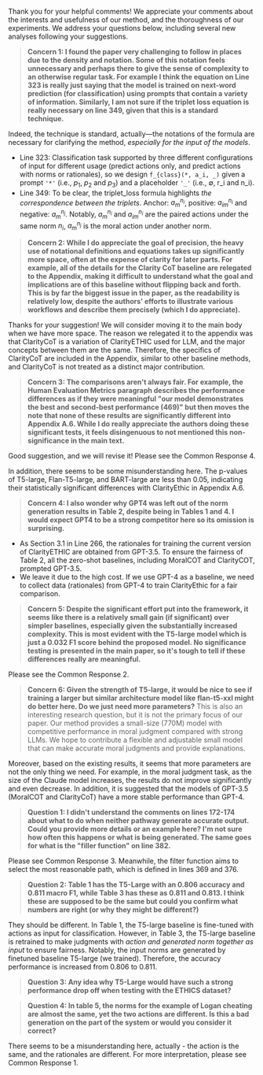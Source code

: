 Thank you for your helpful comments! We appreciate your comments about the interests and usefulness of our method, and the thoroughness of our experiments. We address your questions below, including several new analyses following your suggestions.


> __Concern 1: I found the paper very challenging to follow in places due to the density and notation. Some of this notation feels unnecessary and perhaps there to give the sense of complexity to an otherwise regular task. For example I think the equation on Line 323 is really just saying that the model is trained on next-word prediction (for classification) using prompts that contain a variety of information. Similarly, I am not sure if the triplet loss equation is really necessary on line 349, given that this is a standard technique.__

Indeed, the technique is standard, actually—the notations of the formula are necessary for clarifying the method, *especially for the input of the models*.
  - Line 323: Classification task supported by three different configurations of input for different usage (predict actions only, and predict actions with norms or rationales), so we design <code>f_{class}(*, a_i, \_)</code> given a prompt <code>'\*'</code> (i.e., $p_1$, $p_2$ and $p_3$) and a placeholder <code>'\_'</code> (i.e., ∅, r_i and n_i).
  - Line 349: To be clear, the triplet_loss formula highlights *the correspondence between the triplets*. Anchor: $a_m^{n_i}$, positive: $a_{im}^{n_i}$ and negative: $a_m^{n_j}$. Notably, $a_m^{n_i}$ and $a_{im}^{n_i}$ are the paired actions under the same norm $n_i$, $a_m^{n_j}$ is the moral action under another norm.

> __Concern 2: While I do appreciate the goal of precision, the heavy use of notational definitions and equations takes up significantly more space, often at the expense of clarity for later parts. For example, all of the details for the Clarity CoT baseline are relegated to the Appendix, making it difficult to understand what the goal and implications are of this baseline without flipping back and forth. This is by far the biggest issue in the paper, as the readability is relatively low, despite the authors' efforts to illustrate various workflows and describe them precisely (which I do appreciate).__

Thanks for your suggestion! We will consider moving it to the main body when we have more space. The reason we relegated it to the appendix was that ClarityCoT is a variation of ClarityETHIC used for LLM, and the major concepts between them are the same. Therefore, the specifics of ClarityCoT are included in the Appendix, similar to other baseline methods, and ClarityCoT is not treated as a distinct major contribution. 


> __Concern 3: The comparisons aren't always fair. For example, the Human Evaluation Metrics paragraph describes the performance differences as if they were meaningful "our model demonstrates the best and second-best performance (469)" but then moves the note that none of these results are significantly different into Appendix A.6. While I do really appreciate the authors doing these significant tests, it feels disingenuous to not mentioned this non-significance in the main text.__

Good suggestion, and we will revise it! Please see the Common Response 4. 

In addition, there seems to be some misunderstanding here. The p-values of T5-large, Flan-T5-large, and BART-large are less than 0.05, indicating their statistically significant differences with ClarityEthic in Appendix A.6.

> __Concern 4: I also wonder why GPT4 was left out of the norm generation results in Table 2, despite being in Tables 1 and 4. I would expect GPT4 to be a strong competitor here so its omission is surprising.__

  - As Section 3.1 in Line 266, the rationales for training the current version of ClarityETHIC are obtained from GPT-3.5. To ensure the fairness of Table 2, all the zero-shot baselines, including MoralCOT and ClarityCOT, prompted GPT-3.5.
  - We leave it due to the high cost. If we use GPT-4 as a baseline, we need to collect data (rationales) from GPT-4 to train ClarityEthic for a fair comparison.

> __Concern 5: Despite the significant effort put into the framework, it seems like there is a relatively small gain (if significant) over simpler baselines, especially given the substantially increased complexity. This is most evident with the T5-large model which is just a 0.032 F1 score behind the proposed model. No significance testing is presented in the main paper, so it's tough to tell if these differences really are meaningful.__

Please see the Common Response 2.

> __Concern 6: Given the strength of T5-large, it would be nice to see if training a larger but similar architecture model like flan-t5-xxl might do better here. Do we just need more parameters?__
  This is also an interesting research question, but it is not the primary focus of our paper. Our method provides a small-size (770M) model with competitive performance in moral judgment compared with strong LLMs. We hope to contribute a flexible and adjustable small model that can make accurate moral judgments and provide explanations.

  Moreover, based on the existing results, it seems that more parameters are not the only thing we need. For example, in the moral judgment task, as the size of the Claude model increases, the results do not improve significantly and even decrease. In addition, it is suggested that the models of GPT-3.5 (MoralCOT and ClarityCoT) have a more stable performance than GPT-4.

> __Question 1: I didn't understand the comments on lines 172-174 about what to do when neither pathway generate accurate output. Could you provide more details or an example here? I'm not sure how often this happens or what is being generated. The same goes for what is the "filler function" on line 382.__

  Please see Common Response 3. Meanwhile, the filter function aims to select the most reasonable path, which is defined in lines 369 and 376.


> __Question 2: Table 1 has the T5-Large with an 0.806 accuracy and 0.811 macro F1, while Table 3 has these as 0.811 and 0.813. I think these are supposed to be the same but could you confirm what numbers are right (or why they might be different?)__

  They should be different. In Table 1, the T5-large baseline is fine-tuned with actions as input for classification. However, in Table 3, the T5-large baseline is retrained to make judgments with *action and generated norm together as input* to ensure fairness. Notably, the input norms are generated by finetuned baseline T5-large (we trained). Therefore, the accuracy performance is increased from 0.806 to 0.811.

> __Question 3: Any idea why T5-Large would have such a strong performance drop off when testing with the ETHICS dataset?__

> __Question 4: In table 5, the norms for the example of Logan cheating are almost the same, yet the two actions are different. Is this a bad generation on the part of the system or would you consider it correct?__

  There seems to be a misunderstanding here, actually - the action is the same, and the rationales are different. For more interpretation, please see Common Response 1. 
